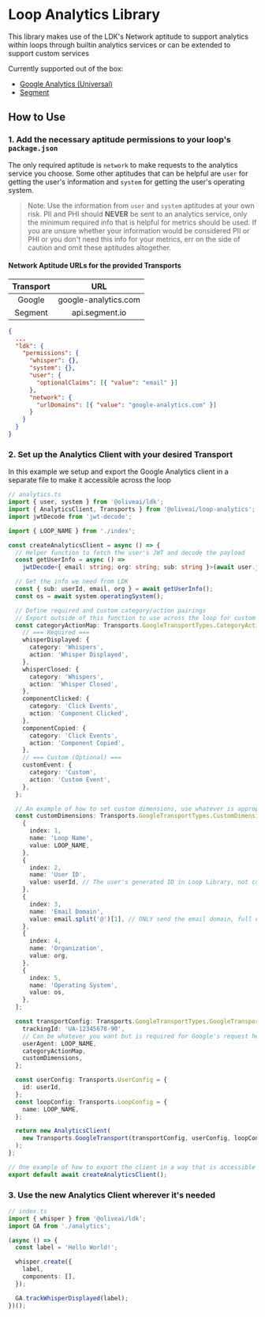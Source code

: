 # Loop Analytics Library

This library makes use of the LDK's Network aptitude to support analytics within loops through builtin analytics services or can be extended to support custom services

Currently supported out of the box:

- [Google Analytics (Universal)](https://developers.google.com/analytics/devguides/collection/protocol/v1)
- [Segment](https://segment.com/docs/connections/sources/catalog/libraries/server/http-api/)

## How to Use

### 1. Add the necessary aptitude permissions to your loop's `package.json`

The only required aptitude is `network` to make requests to the analytics service you choose. Some other aptitudes that can be helpful are `user` for getting the user's information and `system` for getting the user's operating system.

> Note: Use the information from `user` and `system` aptitudes at your own risk. PII and PHI should **NEVER** be sent to an analytics service, only the minimum required info that is helpful for metrics should be used. If you are unsure whether your information would be considered PII or PHI or you don't need this info for your metrics, err on the side of caution and omit these aptitudes altogether.

#### Network Aptitude URLs for the provided Transports

| Transport |         URL          |
| :-------: | :------------------: |
|  Google   | google-analytics.com |
|  Segment  |    api.segment.io    |

```json
{
  ...
  "ldk": {
    "permissions": {
      "whisper": {},
      "system": {},
      "user": {
        "optionalClaims": [{ "value": "email" }]
      },
      "network": {
        "urlDomains": [{ "value": "google-analytics.com" }]
      }
    }
  }
}
```

### 2. Set up the Analytics Client with your desired Transport

In this example we setup and export the Google Analytics client in a separate file to make it accessible across the loop

```ts
// analytics.ts
import { user, system } from '@oliveai/ldk';
import { AnalyticsClient, Transports } from '@oliveai/loop-analytics';
import jwtDecode from 'jwt-decode';

import { LOOP_NAME } from './index';

const createAnalyticsClient = async () => {
  // Helper function to fetch the user's JWT and decode the payload
  const getUserInfo = async () =>
    jwtDecode<{ email: string; org: string; sub: string }>(await user.jwt({ includeEmail: true }));

  // Get the info we need from LDK
  const { sub: userId, email, org } = await getUserInfo();
  const os = await system.operatingSystem();

  // Define required and custom category/action pairings
  // Export outside of this function to use across the loop for custom events if you'd like
  const categoryActionMap: Transports.GoogleTransportTypes.CategoryActionMap = {
    // === Required ===
    whisperDisplayed: {
      category: 'Whispers',
      action: 'Whisper Displayed',
    },
    whisperClosed: {
      category: 'Whispers',
      action: 'Whisper Closed',
    },
    componentClicked: {
      category: 'Click Events',
      action: 'Component Clicked',
    },
    componentCopied: {
      category: 'Click Events',
      action: 'Component Copied',
    },
    // === Custom (Optional) ===
    customEvent: {
      category: 'Custom',
      action: 'Custom Event',
    },
  };

  // An example of how to set custom dimensions, use whatever is appropriate
  const customDimensions: Transports.GoogleTransportTypes.CustomDimensionOrMetric[] = [
    {
      index: 1,
      name: 'Loop Name',
      value: LOOP_NAME,
    },
    {
      index: 2,
      name: 'User ID',
      value: userId, // The user's generated ID in Loop Library, not considered PII
    },
    {
      index: 3,
      name: 'Email Domain',
      value: email.split('@')[1], // ONLY send the email domain, full email would be PII
    },
    {
      index: 4,
      name: 'Organization',
      value: org,
    },
    {
      index: 5,
      name: 'Operating System',
      value: os,
    },
  ];

  const transportConfig: Transports.GoogleTransportTypes.GoogleTransportConfig = {
    trackingId: 'UA-12345678-90',
    // Can be whatever you want but is required for Google's request headers
    userAgent: LOOP_NAME,
    categoryActionMap,
    customDimensions,
  };

  const userConfig: Transports.UserConfig = {
    id: userId,
  };
  const loopConfig: Transports.LoopConfig = {
    name: LOOP_NAME,
  };

  return new AnalyticsClient(
    new Transports.GoogleTransport(transportConfig, userConfig, loopConfig)
  );
};

// One example of how to export the client in a way that is accessible across the loop
export default await createAnalyticsClient();
```

### 3. Use the new Analytics Client wherever it's needed

```ts
// index.ts
import { whisper } from '@oliveai/ldk';
import GA from './analytics';

(async () => {
  const label = 'Hello World!';

  whisper.create({
    label,
    components: [],
  });

  GA.trackWhisperDisplayed(label);
})();
```
